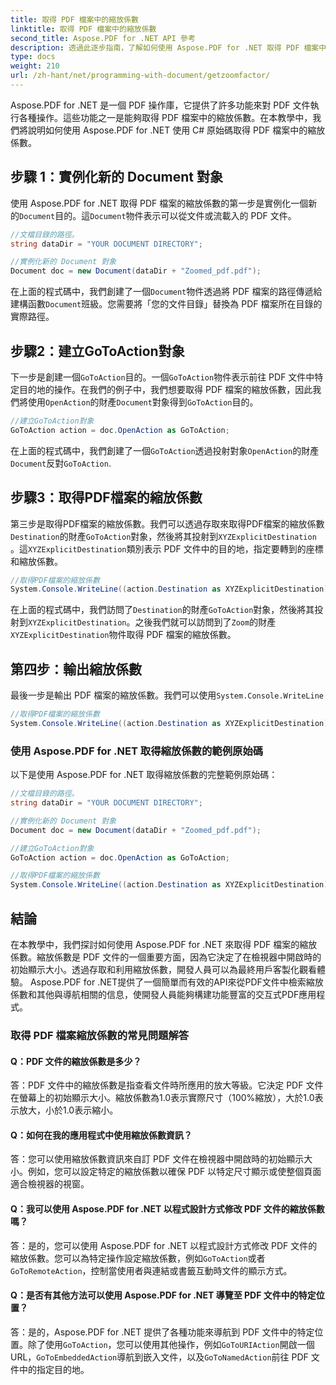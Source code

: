 ```yaml
---
title: 取得 PDF 檔案中的縮放係數
linktitle: 取得 PDF 檔案中的縮放係數
second_title: Aspose.PDF for .NET API 參考
description: 透過此逐步指南，了解如何使用 Aspose.PDF for .NET 取得 PDF 檔案中的縮放係數。
type: docs
weight: 210
url: /zh-hant/net/programming-with-document/getzoomfactor/
---
```

Aspose.PDF for .NET 是一個 PDF 操作庫，它提供了許多功能來對 PDF 文件執行各種操作。這些功能之一是能夠取得 PDF 檔案中的縮放係數。在本教學中，我們將說明如何使用 Aspose.PDF for .NET 使用 C# 原始碼取得 PDF 檔案中的縮放係數。


## 步驟 1：實例化新的 Document 對象

使用 Aspose.PDF for .NET 取得 PDF 檔案的縮放係數的第一步是實例化一個新的`Document`目的。這`Document`物件表示可以從文件或流載入的 PDF 文件。

```csharp
//文檔目錄的路徑。
string dataDir = "YOUR DOCUMENT DIRECTORY";

//實例化新的 Document 對象
Document doc = new Document(dataDir + "Zoomed_pdf.pdf");
```

在上面的程式碼中，我們創建了一個`Document`物件透過將 PDF 檔案的路徑傳遞給建構函數`Document`班級。您需要將「您的文件目錄」替換為 PDF 檔案所在目錄的實際路徑。

## 步驟2：建立GoToAction對象

下一步是創建一個`GoToAction`目的。一個`GoToAction`物件表示前往 PDF 文件中特定目的地的操作。在我們的例子中，我們想要取得 PDF 檔案的縮放係數，因此我們將使用`OpenAction`的財產`Document`對象得到`GoToAction`目的。

```csharp
//建立GoToAction對象
GoToAction action = doc.OpenAction as GoToAction;
```

在上面的程式碼中，我們創建了一個`GoToAction`透過投射對象`OpenAction`的財產`Document`反對`GoToAction`.

## 步驟3：取得PDF檔案的縮放係數

第三步是取得PDF檔案的縮放係數。我們可以透過存取來取得PDF檔案的縮放係數`Destination`的財產`GoToAction`對象，然後將其投射到`XYZExplicitDestination` 。這`XYZExplicitDestination`類別表示 PDF 文件中的目的地，指定要轉到的座標和縮放係數。

```csharp
//取得PDF檔案的縮放係數
System.Console.WriteLine((action.Destination as XYZExplicitDestination).Zoom); //文檔縮放值；
```

在上面的程式碼中，我們訪問了`Destination`的財產`GoToAction`對象，然後將其投射到`XYZExplicitDestination`。之後我們就可以訪問到了`Zoom`的財產`XYZExplicitDestination`物件取得 PDF 檔案的縮放係數。

## 第四步：輸出縮放係數

最後一步是輸出 PDF 檔案的縮放係數。我們可以使用`System.Console.WriteLine`

```csharp
//取得PDF檔案的縮放係數
System.Console.WriteLine((action.Destination as XYZExplicitDestination).Zoom); //文檔縮放值；
```        

### 使用 Aspose.PDF for .NET 取得縮放係數的範例原始碼

以下是使用 Aspose.PDF for .NET 取得縮放係數的完整範例原始碼：

```csharp
//文檔目錄的路徑。
string dataDir = "YOUR DOCUMENT DIRECTORY";

//實例化新的 Document 對象
Document doc = new Document(dataDir + "Zoomed_pdf.pdf");

//建立GoToAction對象
GoToAction action = doc.OpenAction as GoToAction;

//取得PDF檔案的縮放係數
System.Console.WriteLine((action.Destination as XYZExplicitDestination).Zoom); //文檔縮放值；
```

## 結論

在本教學中，我們探討如何使用 Aspose.PDF for .NET 來取得 PDF 檔案的縮放係數。縮放係數是 PDF 文件的一個重要方面，因為它決定了在檢視器中開啟時的初始顯示大小。透過存取和利用縮放係數，開發人員可以為最終用戶客製化觀看體驗。 Aspose.PDF for .NET提供了一個簡單而有效的API來從PDF文件中檢索縮放係數和其他與導航相關的信息，使開發人員能夠構建功能豐富的交互式PDF應用程式。

### 取得 PDF 檔案縮放係數的常見問題解答

#### Q：PDF 文件的縮放係數是多少？

答：PDF 文件中的縮放係數是指查看文件時所應用的放大等級。它決定 PDF 文件在螢幕上的初始顯示大小。縮放係數為1.0表示實際尺寸（100%縮放），大於1.0表示放大，小於1.0表示縮小。

#### Q：如何在我的應用程式中使用縮放係數資訊？

答：您可以使用縮放係數資訊來自訂 PDF 文件在檢視器中開啟時的初始顯示大小。例如，您可以設定特定的縮放係數以確保 PDF 以特定尺寸顯示或使整個頁面適合檢視器的視窗。

#### Q：我可以使用 Aspose.PDF for .NET 以程式設計方式修改 PDF 文件的縮放係數嗎？

答：是的，您可以使用 Aspose.PDF for .NET 以程式設計方式修改 PDF 文件的縮放係數。您可以為特定操作設定縮放係數，例如`GoToAction`或者`GoToRemoteAction`，控制當使用者與連結或書籤互動時文件的顯示方式。

#### Q：是否有其他方法可以使用 Aspose.PDF for .NET 導覽至 PDF 文件中的特定位置？

答：是的，Aspose.PDF for .NET 提供了各種功能來導航到 PDF 文件中的特定位置。除了使用`GoToAction`，您可以使用其他操作，例如`GoToURIAction`開啟一個 URL，`GoToEmbeddedAction`導航到嵌入文件，以及`GoToNamedAction`前往 PDF 文件中的指定目的地。
